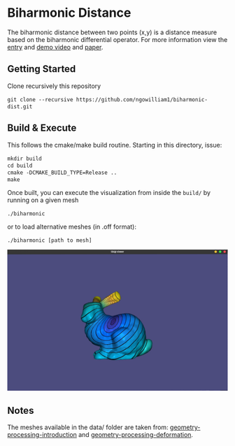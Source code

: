 # Biharmonic Distance
The biharmonic distance between two points (x,y) is a distance measure based on the biharmonic differential operator.
For more information view the [entry](https://github.com/ngowilliam1/biharmonic-dist/blob/main/entry.md) and [demo video](https://www.youtube.com/watch?v=aT__mkcE3UI)
and [paper](https://www.cs.princeton.edu/~funk/biharmonic.pdf).

## Getting Started
Clone recursively this repository
 
    git clone --recursive https://github.com/ngowilliam1/biharmonic-dist.git


## Build & Execute

This follows the cmake/make build routine. Starting in this directory, issue:

    mkdir build
    cd build
    cmake -DCMAKE_BUILD_TYPE=Release ..
    make 

Once built, you can execute the visualization from inside the `build/` by running
on a given mesh

    ./biharmonic 

or to load alternative meshes (in .off format):

    ./biharmonic [path to mesh]

![](images/bunny-mesh.jpg)

## Notes

The meshes available in the data/ folder are taken from: [geometry-processing-introduction](https://github.com/alecjacobson/geometry-processing-introduction/tree/master/data) and 
[geometry-processing-deformation](https://github.com/alecjacobson/geometry-processing-deformation/tree/master/data).
